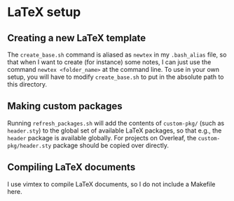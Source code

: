 # LaTeX setup

## Creating a new LaTeX template

The `create_base.sh` command is aliased as `newtex` in my `.bash_alias` file, so that when I want to create (for instance) some notes, I can just use the command `newtex <folder_name>` at the command line. To use in your own setup, you will have to modify `create_base.sh` to put in the absolute path to this directory. 

## Making custom packages

Running `refresh_packages.sh` will add the contents of `custom-pkg/` (such as `header.sty`) to the global set of available LaTeX packages, so that e.g., the `header` package is available globally.  For projects on Overleaf, the `custom-pkg/header.sty` package should be copied over directly.

## Compiling LaTeX documents

I use vimtex to compile LaTeX documents, so I do not include a Makefile here.
